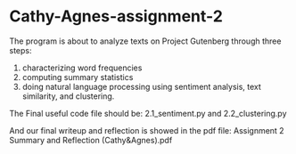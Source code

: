 # Cathy-Agnes-assignment-2

The program is about to analyze texts on Project Gutenberg through three steps: 
1. characterizing word frequencies
2. computing summary statistics
3. doing natural language processing using sentiment analysis, text similarity, and clustering. 

The Final useful code file should be:
2.1_sentiment.py and 2.2_clustering.py

And our final writeup and reflection is showed in the pdf file:
Assignment 2 Summary and Reflection (Cathy&Agnes).pdf
